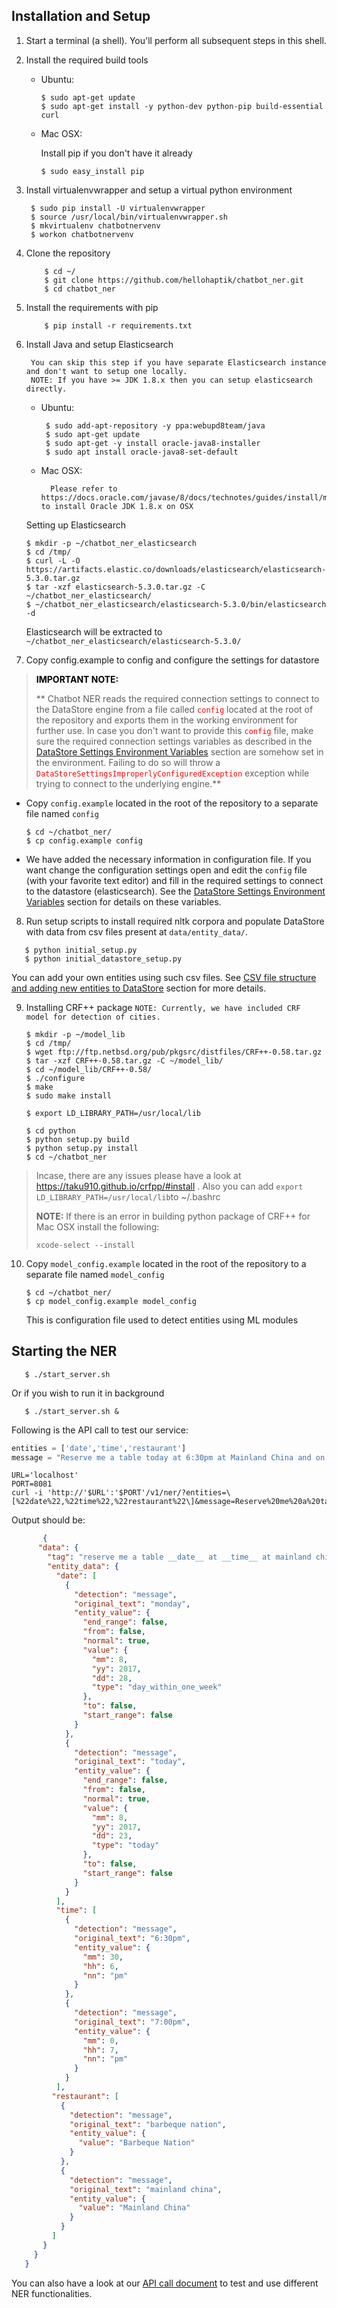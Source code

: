 ## Installation and Setup

1. Start a terminal (a shell). You'll perform all subsequent steps in this shell.
2. Install the required build tools

   - Ubuntu:

     ```shell
     $ sudo apt-get update
     $ sudo apt-get install -y python-dev python-pip build-essential curl
     ```

   - Mac OSX:

     Install pip if you don't have it already

     ```shell
     $ sudo easy_install pip
     ```


3.  Install virtualenvwrapper and setup a virtual python environment

    ```shell
     $ sudo pip install -U virtualenvwrapper
     $ source /usr/local/bin/virtualenvwrapper.sh
     $ mkvirtualenv chatbotnervenv
     $ workon chatbotnervenv
    ```

4.  Clone the repository

    ```shell
        $ cd ~/
        $ git clone https://github.com/hellohaptik/chatbot_ner.git
        $ cd chatbot_ner
    ```

5.  Install the requirements with pip

    ```shell
        $ pip install -r requirements.txt
    ```

6.  Install Java and setup Elasticsearch

         You can skip this step if you have separate Elasticsearch instance and don't want to setup one locally.
         NOTE: If you have >= JDK 1.8.x then you can setup elasticsearch directly.

    -  Ubuntu:

       ```shell
        $ sudo add-apt-repository -y ppa:webupd8team/java
        $ sudo apt-get update
        $ sudo apt-get -y install oracle-java8-installer
        $ sudo apt install oracle-java8-set-default
       ```

    -  Mac OSX:

             Please refer to https://docs.oracle.com/javase/8/docs/technotes/guides/install/mac_jdk.html#A1096855 to install Oracle JDK 1.8.x on OSX

    Setting up Elasticsearch

    ```shell
    $ mkdir -p ~/chatbot_ner_elasticsearch
    $ cd /tmp/
    $ curl -L -O https://artifacts.elastic.co/downloads/elasticsearch/elasticsearch-5.3.0.tar.gz
    $ tar -xzf elasticsearch-5.3.0.tar.gz -C ~/chatbot_ner_elasticsearch/
    $ ~/chatbot_ner_elasticsearch/elasticsearch-5.3.0/bin/elasticsearch -d
    ```

     Elasticsearch will be extracted to `~/chatbot_ner_elasticsearch/elasticsearch-5.3.0/`


7. Copy config.example to config and configure the settings for datastore

 > **<span style="color:black"> IMPORTANT NOTE:</span>**
 >
 > ** Chatbot NER reads the required connection settings to connect to the DataStore engine from a file called <span style="color:red">`config`</span> located at the root of the repository and exports them in the working environment for further use. In case you don't want to provide this <span style="color:red">`config`</span> file, make sure the required connection settings variables as described in the [DataStore Settings Environment Variables](/docs/datastore_variables.md) section are somehow set in the environment. Failing to do so will throw a <span style="color:red">`DataStoreSettingsImproperlyConfiguredException`</span> exception while trying to connect to the underlying engine.**

-    Copy `config.example` located in the root of the repository to a separate file named `config`

     ```shell
     $ cd ~/chatbot_ner/
     $ cp config.example config 
     ```

-    We have added the necessary information in configuration file. If you want change the configuration settings open and edit the `config` file (with your favorite text editor) and fill in the required settings to connect to the datastore (elasticsearch). See the [DataStore Settings Environment Variables](/docs/datastore_variables.md) section for details on these variables.

8. Run setup scripts to install required nltk corpora and populate DataStore with data from csv files present at `data/entity_data/`.


```shell
   $ python initial_setup.py
   $ python initial_datastore_setup.py
```

You can add your own entities using such csv files. See [CSV file structure and adding new entities to DataStore](/docs/adding_entities.md) section for more details.

9. Installing CRF++ package `NOTE: Currently, we have included CRF model for detection of cities. `

   ```shell
   $ mkdir -p ~/model_lib
   $ cd /tmp/
   $ wget ftp://ftp.netbsd.org/pub/pkgsrc/distfiles/CRF++-0.58.tar.gz
   $ tar -xzf CRF++-0.58.tar.gz -C ~/model_lib/
   $ cd ~/model_lib/CRF++-0.58/
   $ ./configure
   $ make
   $ sudo make install

   $ export LD_LIBRARY_PATH=/usr/local/lib

   $ cd python
   $ python setup.py build
   $ python setup.py install
   $ cd ~/chatbot_ner
   ```

> Incase, there are any issues please have a look at https://taku910.github.io/crfpp/#install . Also you can add `export LD_LIBRARY_PATH=/usr/local/lib`to ~/.bashrc
>
> **NOTE:** If there is an error in building python package of CRF++ for Mac OSX install the following:
>
>    `xcode-select --install` 

10. Copy `model_config.example` located in the root of the repository to a separate file named `model_config`

    ```shell
    $ cd ~/chatbot_ner/
    $ cp model_config.example model_config 
    ```

    This is configuration file used to detect entities using ML modules 

## Starting the NER

```shell
   $ ./start_server.sh
```

   Or if you wish to run it in background

```shell
   $ ./start_server.sh &
```

Following is the API call to test our service:

```python
entities = ['date','time','restaurant']
message = "Reserve me a table today at 6:30pm at Mainland China and on Monday at 7:00pm at Barbeque Nation" 
```

```shell
URL='localhost'
PORT=8081
curl -i 'http://'$URL':'$PORT'/v1/ner/?entities=\[%22date%22,%22time%22,%22restaurant%22\]&message=Reserve%20me%20a%20table%20today%20at%206:30pm%20at%20Mainland%20China%20and%20on%20Monday%20at%207:00pm%20at%20Barbeque%20Nation'
```

Output should be:

```json
       {
      "data": {
        "tag": "reserve me a table __date__ at __time__ at mainland china and on __date__ at __time__ at barbeque nation",
        "entity_data": {
          "date": [
            {
              "detection": "message",
              "original_text": "monday",
              "entity_value": {
                "end_range": false,
                "from": false,
                "normal": true,
                "value": {
                  "mm": 8,
                  "yy": 2017,
                  "dd": 28,
                  "type": "day_within_one_week"
                },
                "to": false,
                "start_range": false
              }
            },
            {
              "detection": "message",
              "original_text": "today",
              "entity_value": {
                "end_range": false,
                "from": false,
                "normal": true,
                "value": {
                  "mm": 8,
                  "yy": 2017,
                  "dd": 23,
                  "type": "today"
                },
                "to": false,
                "start_range": false
              }
            }
          ],
          "time": [
            {
              "detection": "message",
              "original_text": "6:30pm",
              "entity_value": {
                "mm": 30,
                "hh": 6,
                "nn": "pm"
              }
            },
            {
              "detection": "message",
              "original_text": "7:00pm",
              "entity_value": {
                "mm": 0,
                "hh": 7,
                "nn": "pm"
              }
            }
          ],
         "restaurant": [
           {
             "detection": "message",
             "original_text": "barbeque nation",
             "entity_value": {
               "value": "Barbeque Nation"
             }
           },
           {
             "detection": "message",
             "original_text": "mainland china",
             "entity_value": {
               "value": "Mainland China"
             }
           }
         ]
       }
     }
   }
   ```

You can also have a look at our [API call document](/docs/api_call.md) to test and use different NER functionalities.